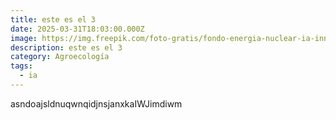 ```yaml
---
title: este es el 3
date: 2025-03-31T18:03:00.000Z
image: https://img.freepik.com/foto-gratis/fondo-energia-nuclear-ia-innovacion-futura-tecnologia-disruptiva_53876-129783.jpg
description: este es el 3
category: Agroecología
tags:
  - ia
---
```

asndoajsldnuqwnqidjnsjanxkaIWJimdiwm
